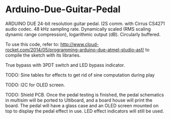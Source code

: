 # Arduino-Due-Guitar-Pedal

ARDUINO DUE 24-bit resolution guitar pedal.
I2S comm. with Cirrus CS4271 audio codec. 
48 kHz sampling rate.
Dynamically scaled (RMS scaling dynamic range compression), logarithmic output (dB).
Circularly buffered.

To use this code, refer to: http://www.cloud-rocket.com/2014/05/programming-arduino-due-atmel-studio-asf/ to compile the sketch with its libraries.

True bypass with 3PDT switch and LED bypass indicator.

TODO: Sine tables for effects to get rid of sine computation during play

TODO: I2C for OLED screen.

TODO: Shield PCB.  Once the pedal testing is finished, the pedal schematics in multisim will be ported to Ultiboard, and a board house will print the board.  The pedal will have a glass case and an OLED screen mounted on top to display the pedal effect in use.  LED effect indicators will still be used.
